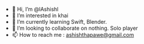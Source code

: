 - 👋 Hi, I’m @lAshishl
- 👀 I’m interested in khai
- 🌱 I’m currently learning Swift, Blender.
- 💞️ I’m looking to collaborate on nothing. Solo player
- 📫 How to reach me : ashishthapawe@gmail.com

<!---
lAshishl/lAshishl is a ✨ special ✨ repository because its `README.md` (this file) appears on your GitHub profile.
You can click the Preview link to take a look at your changes.
--->
